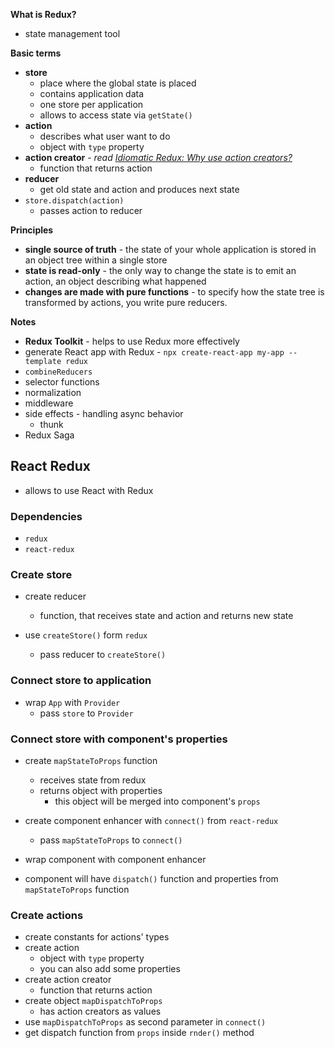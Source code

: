 **What is Redux?**

- state management tool

**Basic terms**

- **store** 
  - place where the global state is placed
  - contains application data
  - one store per application
  - allows to access state via `getState()`
- **action**
  - describes what user want to do
  - object with `type` property
- **action creator** - *read [Idiomatic Redux: Why use action creators?](https://blog.isquaredsoftware.com/2016/10/idiomatic-redux-why-use-action-creators/)*
  - function that returns action
- **reducer**
  - get old state and action and produces next state
- `store.dispatch(action)`
  - passes action to reducer

**Principles**

- **single source of truth** - the state of your whole application is stored in an object tree within a single store
- **state is read-only** - the only way to change the state is to emit an action, an object describing what happened
- **changes are made with pure functions** - to specify how the state tree is transformed by actions, you write pure reducers.

**Notes**

- **Redux Toolkit** - helps to use Redux more effectively
- generate React app with Redux - `npx create-react-app my-app --template redux`
- `combineReducers`
- selector functions
- normalization
- middleware
- side effects - handling async behavior
  - thunk
- Redux Saga

## React Redux

- allows to use React with Redux

### Dependencies

- `redux`
- `react-redux`

### Create store

- create reducer
  - function, that receives state and action and returns new state

- use `createStore()` form `redux`
  - pass reducer to `createStore()`

### Connect store to application

- wrap `App` with `Provider`
  - pass `store` to `Provider`

### Connect store with component's properties

- create `mapStateToProps` function
  - receives state from redux
  - returns object with properties
    - this object will be merged into component's `props`
- create component enhancer with `connect()` from `react-redux`
  - pass `mapStateToProps` to `connect()`
- wrap component with component enhancer

- component will have `dispatch()` function and properties from `mapStateToProps` function

### Create actions

- create constants for actions' types
- create action
  - object with `type` property
  - you can also add some properties
- create action creator
  - function that returns action
- create object `mapDispatchToProps`
  - has action creators as values
- use `mapDispatchToProps` as second parameter in `connect()`
- get dispatch function from `props` inside `rnder()` method